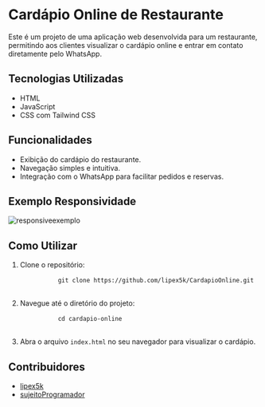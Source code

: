 # Cardápio Online de Restaurante

Este é um projeto de uma aplicação web desenvolvida para um restaurante, permitindo aos clientes visualizar o cardápio online e entrar em contato diretamente pelo WhatsApp.

## Tecnologias Utilizadas
* HTML
* JavaScript
* CSS com Tailwind CSS

## Funcionalidades
* Exibição do cardápio do restaurante.
* Navegação simples e intuitiva.
* Integração com o WhatsApp para facilitar pedidos e reservas.

## Exemplo Responsividade

![responsiveexemplo](https://github.com/lipex5k/CardapioOnline/assets/113557336/0a95c940-6484-407d-8375-586ca6d1d89d)


## Como Utilizar
1. Clone o repositório:
    <div>
        <pre>
            <code id="clone-command">git clone https://github.com/lipex5k/CardapioOnline.git</code>
        </pre>
    </div>
    
2. Navegue até o diretório do projeto:
    <div>
        <pre>
            <code id="cd-command">cd cardapio-online</code>
        </pre>
    </div>

3. Abra o arquivo `index.html` no seu navegador para visualizar o cardápio.

## Contribuidores
- [lipex5k](https://github.com/lipex5k)
- [sujeitoProgramador](https://github.com/sujeitoProgramador)

